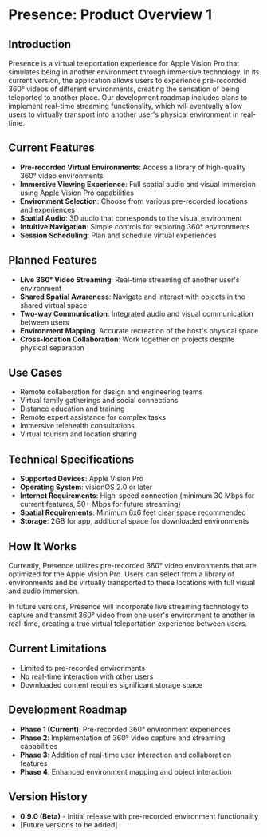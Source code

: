 # Presence: Product Overview 1

## Introduction
Presence is a virtual teleportation experience for Apple Vision Pro that simulates being in another environment through immersive technology. In its current version, the application allows users to experience pre-recorded 360° videos of different environments, creating the sensation of being teleported to another place. Our development roadmap includes plans to implement real-time streaming functionality, which will eventually allow users to virtually transport into another user's physical environment in real-time.

## Current Features
- **Pre-recorded Virtual Environments**: Access a library of high-quality 360° video environments
- **Immersive Viewing Experience**: Full spatial audio and visual immersion using Apple Vision Pro capabilities
- **Environment Selection**: Choose from various pre-recorded locations and experiences
- **Spatial Audio**: 3D audio that corresponds to the visual environment
- **Intuitive Navigation**: Simple controls for exploring 360° environments
- **Session Scheduling**: Plan and schedule virtual experiences

## Planned Features
- **Live 360° Video Streaming**: Real-time streaming of another user's environment 
- **Shared Spatial Awareness**: Navigate and interact with objects in the shared virtual space
- **Two-way Communication**: Integrated audio and visual communication between users
- **Environment Mapping**: Accurate recreation of the host's physical space
- **Cross-location Collaboration**: Work together on projects despite physical separation

## Use Cases
- Remote collaboration for design and engineering teams
- Virtual family gatherings and social connections
- Distance education and training
- Remote expert assistance for complex tasks
- Immersive telehealth consultations
- Virtual tourism and location sharing

## Technical Specifications
- **Supported Devices**: Apple Vision Pro
- **Operating System**: visionOS 2.0 or later
- **Internet Requirements**: High-speed connection (minimum 30 Mbps for current features, 50+ Mbps for future streaming)
- **Spatial Requirements**: Minimum 6x6 feet clear space recommended
- **Storage**: 2GB for app, additional space for downloaded environments

## How It Works
Currently, Presence utilizes pre-recorded 360° video environments that are optimized for the Apple Vision Pro. Users can select from a library of environments and be virtually transported to these locations with full visual and audio immersion.

In future versions, Presence will incorporate live streaming technology to capture and transmit 360° video from one user's environment to another in real-time, creating a true virtual teleportation experience between users.

## Current Limitations
- Limited to pre-recorded environments
- No real-time interaction with other users
- Downloaded content requires significant storage space

## Development Roadmap
- **Phase 1 (Current)**: Pre-recorded 360° environment experiences
- **Phase 2**: Implementation of 360° video capture and streaming capabilities
- **Phase 3**: Addition of real-time user interaction and collaboration features
- **Phase 4**: Enhanced environment mapping and object interaction

## Version History
- **0.9.0 (Beta)** - Initial release with pre-recorded environment functionality
- [Future versions to be added]
